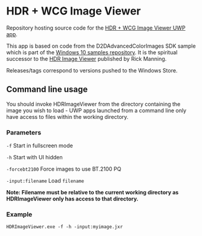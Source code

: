 # HDR + WCG Image Viewer
Repository hosting source code for the [HDR + WCG Image Viewer UWP app](https://www.microsoft.com/store/apps/9PGN3NWPBWL9).

This app is based on code from the D2DAdvancedColorImages SDK sample which is part of the [Windows 10 samples repository](http://go.microsoft.com/fwlink/p/?LinkId=619979). It is the spiritual successor to the [HDR Image Viewer](https://www.microsoft.com/store/productId/9NPSWXVL7W40) published by Rick Manning.

Releases/tags correspond to versions pushed to the Windows Store.

## Command line usage
You should invoke HDRImageViewer from the directory containing the image you wish to load - UWP apps launched from a command line only have access to files within the working directory.

### Parameters
`-f` Start in fullscreen mode

`-h` Start with UI hidden

`-forcebt2100` Force images to use BT.2100 PQ

`-input:filename` Load `filename`

**Note: Filename must be relative to the current working directory as HDRImageViewer only has access to that directory.**

### Example
`HDRImageViewer.exe -f -h -input:myimage.jxr`
